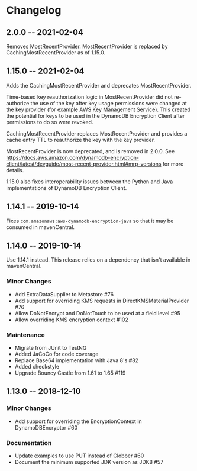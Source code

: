 # Changelog
## 2.0.0 -- 2021-02-04
Removes MostRecentProvider.
MostRecentProvider is replaced by CachingMostRecentProvider as of 1.15.0.

## 1.15.0 -- 2021-02-04
Adds the CachingMostRecentProvider and deprecates MostRecentProvider.

Time-based key reauthorization logic in MostRecentProvider did not re-authorize the use of the key
after key usage permissions were changed at the key provider
(for example AWS Key Management Service).
This created the potential for keys to be used in the DynamoDB Encryption Client after permissions
to do so were revoked.

CachingMostRecentProvider replaces MostRecentProvider and provides a cache entry TTL to reauthorize
the key with the key provider.

MostRecentProvider is now deprecated, and is removed in 2.0.0.
See https://docs.aws.amazon.com/dynamodb-encryption-client/latest/devguide/most-recent-provider.html#mrp-versions for more details.

1.15.0 also fixes interoperability issues between the Python and Java implementations of DynamoDB Encryption Client.

## 1.14.1 -- 2019-10-14
Fixes `com.amazonaws:aws-dynamodb-encryption-java` so that it may be consumed
in mavenCentral.
## 1.14.0 -- 2019-10-14
Use 1.14.1 instead. This release relies on a dependency that isn't
available in mavenCentral.

### Minor Changes
* Add ExtraDataSupplier to Metastore #76
* Add support for overriding KMS requests in DirectKMSMaterialProvider #76
* Allow DoNotEncrypt and DoNotTouch to be used at a field level #95
* Allow overriding KMS encryption context #102

### Maintenance
* Migrate from JUnit to TestNG
* Added JaCoCo for code coverage
* Replace Base64 implementation with Java 8's #82
* Added checkstyle
* Upgrade Bouncy Castle from 1.61 to 1.65 #119



## 1.13.0 -- 2018-12-10

### Minor Changes

* Add support for overriding the EncryptionContext in DynamoDBEncryptor #60

### Documentation

* Update examples to use PUT instead of Clobber #60
* Document the minimum supported JDK version as JDK8 #57
